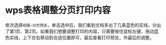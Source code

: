 # wps表格调整分页打印内容


依次选择`视图—分页预览`，单击选中后，我们看到文档多出了几条蓝色的实线，分出了第1页、第2页。如果我们想要调整打印的内容，只需要按住鼠标左键，拖动蓝色实线，上下左右移动到合适位置即可，最后查看打印预览，作最后的调整。
